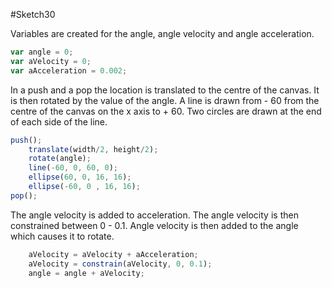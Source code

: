 #Sketch30

Variables are created for the angle, angle velocity and angle acceleration.
```js
var angle = 0;
var aVelocity = 0;
var aAcceleration = 0.002;

```

In a push and a pop the location is translated to the centre of the canvas. It is then rotated by the value of the angle. A line is drawn from - 60 from the centre of the canvas on the x axis to + 60. Two circles are drawn at the end of each side of the line.
```js
push();
    translate(width/2, height/2);
    rotate(angle);
    line(-60, 0, 60, 0);
    ellipse(60, 0, 16, 16);
    ellipse(-60, 0 , 16, 16);
pop();
```

The angle velocity is added to acceleration. The angle velocity is then constrained between 0 - 0.1. Angle velocity is then added to the angle which causes it to rotate.
```js
    aVelocity = aVelocity + aAcceleration;
    aVelocity = constrain(aVelocity, 0, 0.1);
    angle = angle + aVelocity;
```